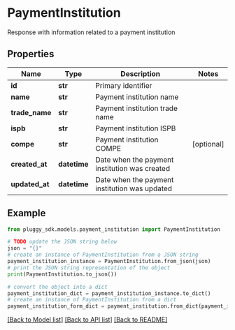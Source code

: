# PaymentInstitution

Response with information related to a payment institution

## Properties

Name | Type | Description | Notes
------------ | ------------- | ------------- | -------------
**id** | **str** | Primary identifier | 
**name** | **str** | Payment institution name | 
**trade_name** | **str** | Payment institution trade name | 
**ispb** | **str** | Payment institution ISPB | 
**compe** | **str** | Payment institution COMPE | [optional] 
**created_at** | **datetime** | Date when the payment institution was created | 
**updated_at** | **datetime** | Date when the payment institution was updated | 

## Example

```python
from pluggy_sdk.models.payment_institution import PaymentInstitution

# TODO update the JSON string below
json = "{}"
# create an instance of PaymentInstitution from a JSON string
payment_institution_instance = PaymentInstitution.from_json(json)
# print the JSON string representation of the object
print(PaymentInstitution.to_json())

# convert the object into a dict
payment_institution_dict = payment_institution_instance.to_dict()
# create an instance of PaymentInstitution from a dict
payment_institution_form_dict = payment_institution.from_dict(payment_institution_dict)
```
[[Back to Model list]](../README.md#documentation-for-models) [[Back to API list]](../README.md#documentation-for-api-endpoints) [[Back to README]](../README.md)


